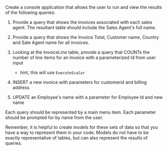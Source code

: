 Create a console application that allows the user to run and view the results of the following queries: 

1. Provide a query that shows the invoices associated with each sales agent. The resultant table should include the Sales Agent's full name.
1. Provide a query that shows the Invoice Total, Customer name, Country and Sale Agent name for all invoices.
1. Looking at the InvoiceLine table, provide a query that COUNTs the number of line items for an Invoice with a parameterized Id from user input
    
    - hint, this will use `ExecuteScalar`

1. INSERT a new invoice with parameters for customerid and billing address
1. UPDATE an Employee's name with a parameter for Employee Id and new name

Each query should be represented by a main menu item.  Each parameter should be prompted for by name from the user.

Remember, it is helpful to create models for these sets of data so that you have a way to represent them in your code.  Models do not have to be exactly representative of tables, but can also represent the results of queries.
